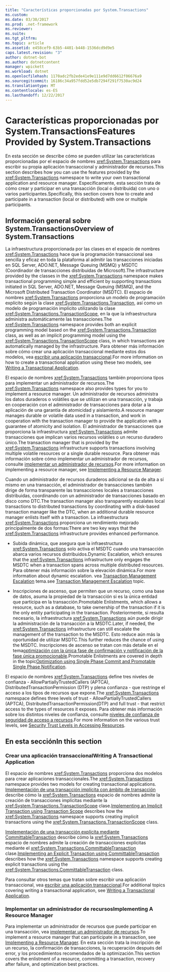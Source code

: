 ```yaml
---
title: "Características proporcionadas por System.Transactions"
ms.custom: 
ms.date: 03/30/2017
ms.prod: .net-framework
ms.reviewer: 
ms.suite: 
ms.tgt_pltfrm: 
ms.topic: article
ms.assetid: e458cef9-63b5-4401-b448-1536dcd9d9e5
caps.latest.revision: "3"
author: dotnet-bot
ms.author: dotnetcontent
manager: wpickett
ms.workload: dotnet
ms.openlocfilehash: 1170adc2fb2ede41e9e111e9d7dd6612f06676a9
ms.sourcegitcommit: 16186c34a957fdd52e5db7294f291f7530ac9d24
ms.translationtype: MT
ms.contentlocale: es-ES
ms.lasthandoff: 12/22/2017
---
```

# <a name="features-provided-by-systemtransactions"></a><span data-ttu-id="84382-102">Características proporcionadas por System.Transactions</span><span class="sxs-lookup"><span data-stu-id="84382-102">Features Provided by System.Transactions</span></span>
<span data-ttu-id="84382-103">En esta sección se describe cómo se pueden utilizar las características proporcionadas por el espacio de nombres <xref:System.Transactions> para escribir su propia aplicación transaccional y administrador de recursos.</span><span class="sxs-lookup"><span data-stu-id="84382-103">This section describes how you can use the features provided by the <xref:System.Transactions> namespace to write your own transactional application and resource manager.</span></span> <span data-ttu-id="84382-104">Específicamente, esta sección trata de cómo crear y participar en una transacción (local o distribuida) con uno o varios participantes.</span><span class="sxs-lookup"><span data-stu-id="84382-104">Specifically, this section covers how to create and participate in a transaction (local or distributed) with one or multiple participants.</span></span>  
  
## <a name="overview-of-systemtransactions"></a><span data-ttu-id="84382-105">Información general sobre System.Transactions</span><span class="sxs-lookup"><span data-stu-id="84382-105">Overview of System.Transactions</span></span>  
 <span data-ttu-id="84382-106">La infraestructura proporcionada por las clases en el espacio de nombres <xref:System.Transactions> hace que la programación transaccional sea sencilla y eficaz en toda la plataforma al admitir las transacciones iniciadas en SQL Server, ADO.NET, Message Queuing (MSMQ) y MSDTC (Coordinador de transacciones distribuidas de Microsoft).</span><span class="sxs-lookup"><span data-stu-id="84382-106">The infrastructure provided by the classes in the <xref:System.Transactions> namespace makes transactional programming simple and efficient by supporting transactions initiated in SQL Server, ADO.NET, Message Queuing (MSMQ), and the Microsoft Distributed Transaction Coordinator (MSDTC).</span></span> <span data-ttu-id="84382-107">El espacio de nombres <xref:System.Transactions> proporciona un modelo de programación explícito según la clase <xref:System.Transactions.Transaction>, así como un modelo de programación implícito utilizando la clase <xref:System.Transactions.TransactionScope>, en la que la infraestructura administra automáticamente las transacciones.</span><span class="sxs-lookup"><span data-stu-id="84382-107">The <xref:System.Transactions> namespace provides both an explicit programming model based on the <xref:System.Transactions.Transaction> class, as well as an implicit programming model using the <xref:System.Transactions.TransactionScope> class, in which transactions are automatically managed by the infrastructure.</span></span> <span data-ttu-id="84382-108">Para obtener más información sobre cómo crear una aplicación transaccional mediante estos dos modelos, vea [escribir una aplicación transaccional](../../../../docs/framework/data/transactions/writing-a-transactional-application.md).</span><span class="sxs-lookup"><span data-stu-id="84382-108">For more information on how to create a transactional application using these two models, see [Writing a Transactional Application](../../../../docs/framework/data/transactions/writing-a-transactional-application.md).</span></span>  
  
 <span data-ttu-id="84382-109">El espacio de nombres <xref:System.Transactions> también proporciona tipos para implementar un administrador de recursos.</span><span class="sxs-lookup"><span data-stu-id="84382-109">The <xref:System.Transactions> namespace also provides types for you to implement a resource manager.</span></span> <span data-ttu-id="84382-110">Un administrador de recursos administra los datos duraderos o volátiles que se utilizan en una transacción, y trabaja en cooperación con el administrador de transacciones para dotar a la aplicación de una garantía de atomicidad y aislamiento.</span><span class="sxs-lookup"><span data-stu-id="84382-110">A resource manager manages durable or volatile data used in a transaction, and work in cooperation with the transaction manager to provide the application with a guarantee of atomicity and isolation.</span></span> <span data-ttu-id="84382-111">El administrador de transacciones que proporciona la infraestructura <xref:System.Transactions> admite transacciones que implican varios recursos volátiles o un recurso duradero único.</span><span class="sxs-lookup"><span data-stu-id="84382-111">The transaction manager that is provided by the <xref:System.Transactions> infrastructure supports transactions involving multiple volatile resources or a single durable resource.</span></span> <span data-ttu-id="84382-112">Para obtener más información sobre cómo implementar un administrador de recursos, consulte [implementar un administrador de recursos](../../../../docs/framework/data/transactions/implementing-a-resource-manager.md).</span><span class="sxs-lookup"><span data-stu-id="84382-112">For more information on implementing a resource manager, see [Implementing a Resource Manager](../../../../docs/framework/data/transactions/implementing-a-resource-manager.md).</span></span>  
  
 <span data-ttu-id="84382-113">Cuando un administrador de recursos duraderos adicional se da de alta a sí mismo en una transacción, el administrador de transacciones también dirige de forma transparente las transacciones locales a transacciones distribuidas, coordinando con un administrador de transacciones basado en disco como DTC.</span><span class="sxs-lookup"><span data-stu-id="84382-113">The transaction manager also transparently escalates local transactions to distributed transactions by coordinating with a disk-based transaction manager like the DTC, when an additional durable resource manager enlists itself with a transaction.</span></span> <span data-ttu-id="84382-114">La infraestructura <xref:System.Transactions> proporciona un rendimiento mejorado principalmente de dos formas:</span><span class="sxs-lookup"><span data-stu-id="84382-114">There are two key ways that the <xref:System.Transactions> infrastructure provides enhanced performance.</span></span>  
  
-   <span data-ttu-id="84382-115">Subida dinámica, que asegura que la infraestructura <xref:System.Transactions> solo activa el MSDTC cuando una transacción abarca varios recursos distribuidos.</span><span class="sxs-lookup"><span data-stu-id="84382-115">Dynamic Escalation, which ensures that the <xref:System.Transactions> infrastructure only engages the MSDTC when a transaction spans across multiple distributed resources.</span></span> <span data-ttu-id="84382-116">Para obtener más información sobre la elevación dinámica.</span><span class="sxs-lookup"><span data-stu-id="84382-116">For more information about dynamic escalation.</span></span> <span data-ttu-id="84382-117">vea [Transaction Management Escalation](../../../../docs/framework/data/transactions/transaction-management-escalation.md) tema.</span><span class="sxs-lookup"><span data-stu-id="84382-117">see [Transaction Management Escalation](../../../../docs/framework/data/transactions/transaction-management-escalation.md) topic.</span></span>  
  
-   <span data-ttu-id="84382-118">Inscripciones de ascenso, que permiten que un recurso, como una base de datos, asuma la propiedad de la transacción si es la única entidad que participa en la transacción.</span><span class="sxs-lookup"><span data-stu-id="84382-118">Promotable Enlistments, which allows a resource, such as a database, to take ownership of the transaction if it is the only entity participating in the transaction.</span></span> <span data-ttu-id="84382-119">Posteriormente, si resulta necesario, la infraestructura <xref:System.Transactions> aún puede dirigir la administración de la transacción a la MSDTC.</span><span class="sxs-lookup"><span data-stu-id="84382-119">Later, if needed, the <xref:System.Transactions> infrastructure can still escalate the management of the transaction to the MSDTC.</span></span> <span data-ttu-id="84382-120">Esto reduce aún más la oportunidad de utilizar MSDTC.</span><span class="sxs-lookup"><span data-stu-id="84382-120">This further reduces the chance of using the MSDTC.</span></span> <span data-ttu-id="84382-121">Inscripciones de ascenso se tratan con más detalle en el tema[optimización con la única fase de confirmación y notificación de la fase única promocionable](../../../../docs/framework/data/transactions/optimization-spc-and-promotable-spn.md).</span><span class="sxs-lookup"><span data-stu-id="84382-121">Promotable Enlistments are covered in depth in the topic[Optimization using Single Phase Commit and Promotable Single Phase Notification](../../../../docs/framework/data/transactions/optimization-spc-and-promotable-spn.md).</span></span>  
  
 <span data-ttu-id="84382-122">El espacio de nombres <xref:System.Transactions> define tres niveles de confianza - AllowPartiallyTrustedCallers (APTCA), DistributedTransactionPermission (DTP) y plena confianza - que restringe el acceso a los tipos de recursos que expone.</span><span class="sxs-lookup"><span data-stu-id="84382-122">The <xref:System.Transactions> namespace defines three levels of trust - AllowPartiallyTrustedCallers (APTCA), DistributedTransactionPermission(DTP) and full trust - that restrict access to the types of resources it exposes.</span></span> <span data-ttu-id="84382-123">Para obtener más información sobre los distintos niveles de confianza, consulte [niveles de confianza de seguridad de acceso a recursos](../../../../docs/framework/data/transactions/security-trust-levels-in-accessing-resources.md).</span><span class="sxs-lookup"><span data-stu-id="84382-123">For more information on the various trust levels, see [Security Trust Levels in Accessing Resources](../../../../docs/framework/data/transactions/security-trust-levels-in-accessing-resources.md).</span></span>  
  
## <a name="in-this-section"></a><span data-ttu-id="84382-124">En esta sección</span><span class="sxs-lookup"><span data-stu-id="84382-124">In this section</span></span>  
  
### <a name="writing-a-transactional-application"></a><span data-ttu-id="84382-125">Crear una aplicación transaccional</span><span class="sxs-lookup"><span data-stu-id="84382-125">Writing A Transactional Application</span></span>  
 <span data-ttu-id="84382-126">El espacio de nombres <xref:System.Transactions> proporciona dos modelos para crear aplicaciones transaccionales.</span><span class="sxs-lookup"><span data-stu-id="84382-126">The <xref:System.Transactions> namespace provides two models for creating transactional applications.</span></span> <span data-ttu-id="84382-127">[Implementación de una transacción implícita con ámbito de transacción](../../../../docs/framework/data/transactions/implementing-an-implicit-transaction-using-transaction-scope.md) describe cómo la <xref:System.Transactions> espacio de nombres admite la creación de transacciones implícitas mediante la <xref:System.Transactions.TransactionScope> clase.</span><span class="sxs-lookup"><span data-stu-id="84382-127">[Implementing an Implicit Transaction using Transaction Scope](../../../../docs/framework/data/transactions/implementing-an-implicit-transaction-using-transaction-scope.md) describes how the <xref:System.Transactions> namespace supports creating implicit transactions using the <xref:System.Transactions.TransactionScope> class.</span></span>  
  
 <span data-ttu-id="84382-128">[Implementación de una transacción explícita mediante CommittableTransaction](../../../../docs/framework/data/transactions/implementing-an-explicit-transaction-using-committabletransaction.md) describe cómo la <xref:System.Transactions> espacio de nombres admite la creación de transacciones explícitas mediante el <xref:System.Transactions.CommittableTransaction> clase.</span><span class="sxs-lookup"><span data-stu-id="84382-128">[Implementing an Explicit Transaction using CommittableTransaction](../../../../docs/framework/data/transactions/implementing-an-explicit-transaction-using-committabletransaction.md) describes how the <xref:System.Transactions> namespace supports creating explicit transactions using the <xref:System.Transactions.CommittableTransaction> class.</span></span>  
  
 <span data-ttu-id="84382-129">Para consultar otros temas que tratan sobre escribir una aplicación transaccional, vea [escribir una aplicación transaccional](../../../../docs/framework/data/transactions/writing-a-transactional-application.md).</span><span class="sxs-lookup"><span data-stu-id="84382-129">For additional topics covering writing a transactional application, see [Writing a Transactional Application](../../../../docs/framework/data/transactions/writing-a-transactional-application.md).</span></span>  
  
### <a name="implementing-a-resource-manager"></a><span data-ttu-id="84382-130">Implementar un administrador de recursos</span><span class="sxs-lookup"><span data-stu-id="84382-130">Implementing A Resource Manager</span></span>  
 <span data-ttu-id="84382-131">Para implementar un administrador de recursos que puede participar en una transacción, vea [implementar un administrador de recursos](../../../../docs/framework/data/transactions/implementing-a-resource-manager.md).</span><span class="sxs-lookup"><span data-stu-id="84382-131">To implement a resource manager that can participate in a transaction, see [Implementing a Resource Manager](../../../../docs/framework/data/transactions/implementing-a-resource-manager.md).</span></span> <span data-ttu-id="84382-132">En esta sección trata la inscripción de un recurso, la confirmación de transacciones, la recuperación después del error, y los procedimientos recomendados de la optimización.</span><span class="sxs-lookup"><span data-stu-id="84382-132">This section covers the enlistment of a resource, committing a transaction, recovery after failure, and optimization best practices.</span></span>
